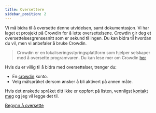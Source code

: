 ```yaml
---
title: Oversettere
sidebar_position: 2
---
```


Vi må bidra til å oversette denne utvidelsen, samt dokumentasjon. Vi har laget et prosjekt på Crowdin for å lette oversettelsene. Crowdin gir deg et oversettelsesgrensesnitt som er sekund til ingen. Du kan bidra til hvordan du vil, men vi anbefaler å bruke Crowdin.

> Crowdin er en lokaliseringsstyringsplattform som hjelper selskaper med å oversette programvaren. Du kan lese mer om Crowdin [her](https://support.crowdin.com/crowdin-intro/)

Hvis du er villig til å bidra med oversettelser, trenger du:

* En [crowdin](https://crowdin.com/project/phpbb-ext-sitemaker) konto.
* Velg målspråket dersom ønsker å bli aktivert på annen måte.

Hvis det ønskede språket ditt ikke er oppført på listen, vennligst [kontakt meg](https://crowdin.com/profile/blitze) og jeg vil legge det til.

[Begynn å oversette](https://crowdin.com/project/phpbb-ext-sitemaker)
